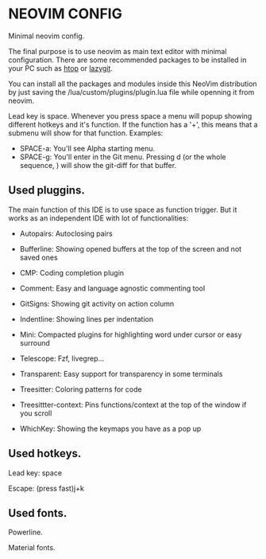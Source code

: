 # NEOVIM CONFIG
Minimal neovim config.

The final purpose is to use neovim as main text editor with minimal configuration. There are some recommended packages to be installed in your PC such as [htop](https://htop.dev) or [lazygit](https://github.com/jesseduffield/lazygit).

You can install all the packages and modules inside this NeoVim distribution by just saving the /lua/custom/plugins/plugin.lua file while openning it from neovim.

Lead key is space. Whenever you press space a menu will popup showing different hotkeys and it's function. If the function has a '+', this means that a submenu will show for that function. Examples:
- SPACE-a: You'll see Alpha starting menu.
- SPACE-g: You'll enter in the Git menu. Pressing d (or the whole sequence, <SPACE-g-d>) will show the git-diff for that buffer.

## Used pluggins.
The main function of this IDE is to use space as function trigger. But it works as an independent IDE with lot of functionalities:
    
*  Autopairs: Autoclosing pairs
    
*  Bufferline: Showing opened buffers at the top of the screen and not saved ones
    
*  CMP: Coding completion plugin
    
*  Comment: Easy and language agnostic commenting tool
    
*  GitSigns: Showing git activity on action column
    
*  Indentline: Showing lines per indentation
    
*  Mini: Compacted plugins for highlighting word under cursor or easy surround
    
*  Telescope: Fzf, livegrep...
    
*  Transparent: Easy support for transparency in some terminals
    
*  Treesitter: Coloring patterns for code
    
*  Treesittter-context: Pins functions/context at the top of the window if you scroll
    
*  WhichKey: Showing the keymaps you have as a pop up

    
## Used hotkeys.
Lead key: space

Escape: (press fast)j+k

## Used fonts.
Powerline.

Material fonts.
